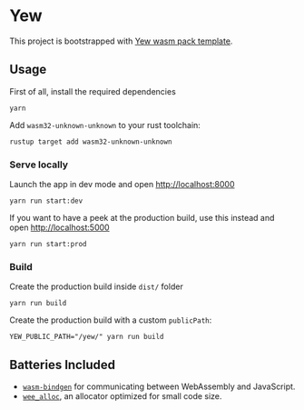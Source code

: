 # Yew

This project is bootstrapped with [Yew wasm pack template](https://github.com/yewstack/yew-wasm-pack-template).

## Usage

First of all, install the required dependencies

```
yarn
```

Add `wasm32-unknown-unknown` to your rust toolchain:

```
rustup target add wasm32-unknown-unknown
```

### Serve locally

Launch the app in dev mode and open [http://localhost:8000](http://localhost:8000)

```
yarn run start:dev
```

If you want to have a peek at the production build, use this instead and open [http://localhost:5000](http://localhost:5000)

```
yarn run start:prod
```

### Build

Create the production build inside `dist/` folder

```
yarn run build
```

Create the production build with a custom `publicPath`:

```
YEW_PUBLIC_PATH="/yew/" yarn run build
```

## Batteries Included

- [`wasm-bindgen`](https://github.com/rustwasm/wasm-bindgen) for communicating
  between WebAssembly and JavaScript.
- [`wee_alloc`](https://github.com/rustwasm/wee_alloc), an allocator optimized
  for small code size.
